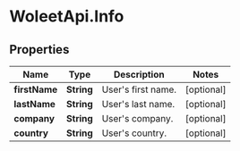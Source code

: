 # WoleetApi.Info

## Properties

Name | Type | Description | Notes
------------ | ------------- | ------------- | -------------
**firstName** | **String** | User&#39;s first name. | [optional] 
**lastName** | **String** | User&#39;s last name. | [optional] 
**company** | **String** | User&#39;s company. | [optional] 
**country** | **String** | User&#39;s country. | [optional] 


